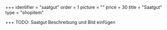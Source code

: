 +++
identifier = "saatgut"
order = 1
picture = ""
price = 30
title = "Saatgut"
type = "shopitem"

+++
TODO: Saatgut Beschreibung und Bild einfügen